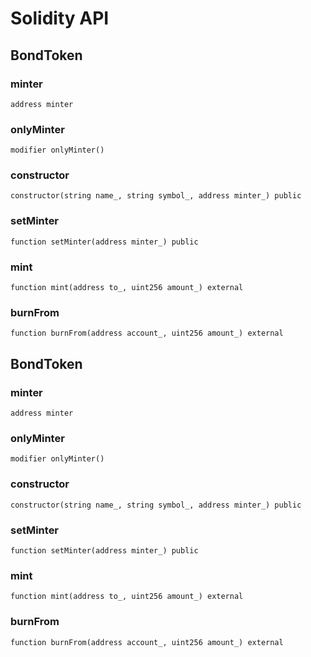 # Solidity API

## BondToken

### minter

```solidity
address minter
```

### onlyMinter

```solidity
modifier onlyMinter()
```

### constructor

```solidity
constructor(string name_, string symbol_, address minter_) public
```

### setMinter

```solidity
function setMinter(address minter_) public
```

### mint

```solidity
function mint(address to_, uint256 amount_) external
```

### burnFrom

```solidity
function burnFrom(address account_, uint256 amount_) external
```

## BondToken

### minter

```solidity
address minter
```

### onlyMinter

```solidity
modifier onlyMinter()
```

### constructor

```solidity
constructor(string name_, string symbol_, address minter_) public
```

### setMinter

```solidity
function setMinter(address minter_) public
```

### mint

```solidity
function mint(address to_, uint256 amount_) external
```

### burnFrom

```solidity
function burnFrom(address account_, uint256 amount_) external
```

